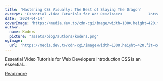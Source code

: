 ```yaml
---
title: 'Mastering CSS Visually: The Best of Slaying The Dragon'
excerpt: 'Essential Video Tutorials for Web Developers            Introduction   CSS is an essential...'
date: '2024-04-14'
coverImage: 'https://media.dev.to/cdn-cgi/image/width=1000,height=420,fit=cover,gravity=auto,format=auto/https%3A%2F%2Fdev-to-uploads.s3.amazonaws.com%2Fuploads%2Farticles%2Fzj235t2bbmn69xkfgw8v.png'
author:
  name: Koders
  picture: "assets/blog/authors/koders.png"
ogImage:
  url: 'https://media.dev.to/cdn-cgi/image/width=1000,height=420,fit=cover,gravity=auto,format=auto/https%3A%2F%2Fdev-to-uploads.s3.amazonaws.com%2Fuploads%2Farticles%2Fzj235t2bbmn69xkfgw8v.png'
---
```


Essential Video Tutorials for Web Developers            Introduction   CSS is an essential...

[Read more](https://dev.to/lilxyzz/mastering-css-visually-the-best-of-slaying-the-dragon-tutorials-d4k)
